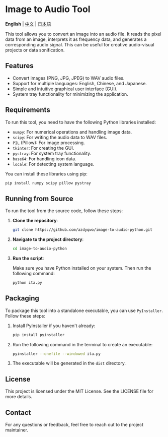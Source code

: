 # Image to Audio Tool

**English** | [中文](README_ZH_CN.md) | [日本語](README_JA.md)

This tool allows you to convert an image into an audio file. It reads the pixel data from an image, interprets it as frequency data, and generates a corresponding audio signal. This can be useful for creative audio-visual projects or data sonification.

## Features

- Convert images (PNG, JPG, JPEG) to WAV audio files.
- Support for multiple languages: English, Chinese, and Japanese.
- Simple and intuitive graphical user interface (GUI).
- System tray functionality for minimizing the application.

## Requirements

To run this tool, you need to have the following Python libraries installed:

- `numpy`: For numerical operations and handling image data.
- `scipy`: For writing the audio data to WAV files.
- `PIL` (Pillow): For image processing.
- `tkinter`: For creating the GUI.
- `pystray`: For system tray functionality.
- `base64`: For handling icon data.
- `locale`: For detecting system language.

You can install these libraries using pip:

```bash
pip install numpy scipy pillow pystray
```

## Running from Source

To run the tool from the source code, follow these steps:

1. **Clone the repository**:

   ```bash
   git clone https://github.com/azdyqwo/image-to-audio-python.git
   ```

2. **Navigate to the project directory**:

   ```bash
   cd image-to-audio-python
   ```

3. **Run the script**:

   Make sure you have Python installed on your system. Then run the following command:

   ```bash
   python ita.py
   ```

## Packaging

To package this tool into a standalone executable, you can use `PyInstaller`. Follow these steps:

1. Install PyInstaller if you haven't already:

   ```bash
   pip install pyinstaller
   ```

2. Run the following command in the terminal to create an executable:

   ```bash
   pyinstaller --onefile --windowed ita.py
   ```

3. The executable will be generated in the `dist` directory.

## License

This project is licensed under the MIT License. See the LICENSE file for more details.

## Contact

For any questions or feedback, feel free to reach out to the project maintainer.
